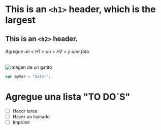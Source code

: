 # This is an `<h1>` header, which is the largest
## This is an `<h2>` header.

###### Agregue un < H1 > un < H2 > y una foto.
![imagen de un gatito](https://s2.abcstatics.com/media/recreo/2015/12/04/gatos-violencia--620x349.JPG)
``` javascript
var myVar = "Gato!";
```
# Agregue una lista "TO DO´S"
- [ ] Hacer tarea
- [ ] Hacer un llamado
- [ ] Imprimir
